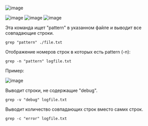 ![image](https://github.com/user-attachments/assets/0d49e8a9-9b61-44cb-92ba-489b2c2807d6)

![image](https://github.com/user-attachments/assets/85cddc52-4468-4d13-98d9-3da233acac5d)
![image](https://github.com/user-attachments/assets/654e4f8e-e9e5-4ad6-b5aa-ea6b4284f1e5)
![image](https://github.com/user-attachments/assets/a7880e66-9335-46b6-98a7-e28d8e73417e)



Эта команда ищет "pattern" в указанном файле и выводит все совпадающие строки.

```
grep "pattern" ./file.txt
```

Отображение номеров строк в которых есть pattern (-n):

```
grep -n "pattern" logfile.txt
```
Пример:

![image](https://github.com/user-attachments/assets/aa1ec7c9-ec0a-492f-8c04-9649e1caddf3)

Выводит строки, не содержащие "debug". 

```
grep -v "debug" logfile.txt
```

Выводит количество совпадающих строк вместо самих строк.

```
grep -c "error" logfile.txt
```

